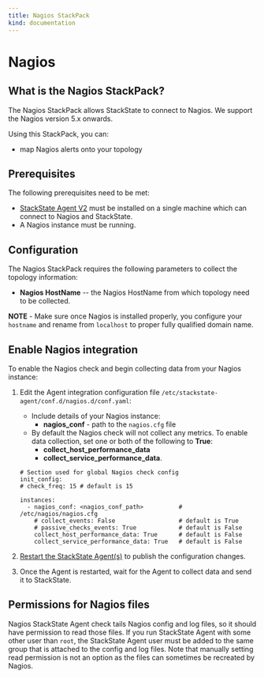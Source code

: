 ```yaml
---
title: Nagios StackPack
kind: documentation
---
```


# Nagios

## What is the Nagios StackPack?

The Nagios StackPack allows StackState to connect to Nagios. We support the Nagios version 5.x onwards.

Using this StackPack, you can:

* map Nagios alerts onto your topology

## Prerequisites

The following prerequisites need to be met:

* [StackState Agent V2](/stackpacks/integrations/agent.md) must be installed on a single machine which can connect to Nagios and StackState.
* A Nagios instance must be running.

## Configuration

The Nagios StackPack requires the following parameters to collect the topology information:

* **Nagios HostName** -- the Nagios HostName from which topology need to be collected.

**NOTE** - Make sure once Nagios is installed properly, you configure your `hostname` and rename from `localhost` to proper fully qualified domain name.

## Enable Nagios integration

To enable the Nagios check and begin collecting data from your Nagios instance:

1. Edit the Agent integration configuration file `/etc/stackstate-agent/conf.d/nagios.d/conf.yaml`:
    - Include details of your Nagios instance: 
        - **nagios_conf** - path to the `nagios.cfg` file
    - By default the Nagios check will not collect any metrics. To enable data collection, set one or both of the following to **True**:
        - **collect_host_performance_data**
        - **collect_service_performance_data**.
        
    ```text
    # Section used for global Nagios check config
    init_config:
    # check_freq: 15 # default is 15
    
    instances:
      - nagios_conf: <nagios_conf_path>          # /etc/nagios/nagios.cfg
        # collect_events: False                  # default is True
        # passive_checks_events: True            # default is False
        collect_host_performance_data: True      # default is False
        collect_service_performance_data: True   # default is False
    ```

3. [Restart the StackState Agent\(s\)](/stackpacks/integrations/agent.md#start-stop-restart-the-stackstate-agent) to publish the configuration changes.
4. Once the Agent is restarted, wait for the Agent to collect data and send it to StackState.

## Permissions for Nagios files

Nagios StackState Agent check tails Nagios config and log files, so it should have permission to read those files. If you run StackState Agent with some other user than `root`, the StackState Agent user must be added to the same group that is attached to the config and log files. Note that manually setting read permission is not an option as the files can sometimes be recreated by Nagios.

